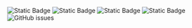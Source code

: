 ![Static Badge](https://img.shields.io/badge/blacklists-60-000000) ![Static Badge](https://img.shields.io/badge/blacklisted-2777431-cc0000) ![Static Badge](https://img.shields.io/badge/whitelisted-2245-00CC00) ![Static Badge](https://img.shields.io/badge/streaming_blacklist-28107-000000) ![GitHub issues](https://img.shields.io/github/issues/fabriziosalmi/blacklists)
